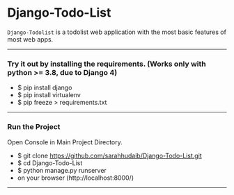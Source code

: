 # Django-Todo-List
`Django-Todolist` is a todolist web application with the most basic features of most web apps.

---

### Try it out by installing the requirements. (Works only with python >= 3.8, due to Django 4)
- $ pip install django
- $ pip install virtualenv
- $ pip freeze > requirements.txt


--------

### Run the Project
Open Console in Main Project Directory.
- $ git clone https://github.com/sarahhudaib/Django-Todo-List.git
- $ cd Django-Todo-List
- $ python manage.py runserver
- on your browser (http://localhost:8000/)

---

